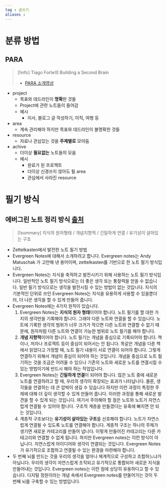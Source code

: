 ```yaml
---
tag : 글쓰기
aliases : 
---
```


# 분류 방법
## PARA
>[!info]  Tiago Forte의 Building a Second Brain
> - [PARA 소개영상](https://www.youtube.com/watch?v=lkRQuMIbFYc&t=358s)
- project
	- 목표와 데드라인이 **명확**한 것들
	- Project에 관련 노트들이 들어감 
	- 예시
		- 이사, 블로그 글 작성하기, 이직, 여행 등 
- area
	- 계속 관리해야 하지만 목표와 데드라인이 불명확한 것들
- resource
	- 자료나 관심있는 것을 **주제별로** 모아둠
- achive
	- 더이상 **필요없는** 노트들의 모음
	- 예시
		- 완료가 된 프로젝트
		- 더이상 신경쓰지 않아도 될 area
		- 관심에서 사라진 resource 

# 필기 방식
## 에버그린 노트 정리 방식  [출처](https://notes.andymatuschak.org/z4SDCZQeRo4xFEQ8H4qrSqd68ucpgE6LU155C?stackedNotes=z4Rrmh17vMBbauEGnFPTZSK3UmdsGExLRfZz1)
>[!summary] 지식의 원자형태 / 개념지향적 / 긴밀하게 연결 / 유기성이 살아있는 구조
- Zettelkasten에서 발전한 노트 필기 방법
- Evergreen Notes에 대해서 소개하려고 합니다. Evergreen notes는 Andy Matuschak 가 고안해 낸 용어이며, zettelkasten를 기반으로 한 노트 필기 방식입니다.
- Evergreen Notes는 지식을 축적하고 발전시키기 위해 사용하는 노트 필기 방식입니다. 일반적인 노트 필기 방식으로는 더 좋은 생각 또는 통찰력을 얻을 수 없습니다. 일반 필기 방식으로는 생각을 발전시킬 수 있는 방법이 없는 것입니다. 지식의 기본적인 단위로 쓰인 Evergreen Notes는 지식을 유용하게 사용할 수 있을뿐더러, 더 나은 생각을 할 수 있게 만들어 줍니다.
- Evergreen Notes에는 4가지 원칙이 있습니다.
	1. Evergreen Notes는 **지식의 원자 형태**이어야 합니다. 노트 필기를 할 대한 가지의 생각만을 기록해야 합니다. 그래야 다른 노트와 연결을 할 수 있습니다. 노트에 기록한 생각의 범위가 너무 크거가 작으면 다른 노트와 연결할 수 없기 때문에, 원자처럼 다른 노트와 연결이 가능한 범위로 노트 필기를 해야 합니다.
	2. **개념 지향적**이어야 합니다. 노트 필기는 개념을 중심으로 기록되어야 합니다. 책이나, 저자나 프로젝트 등이 중심이 되어서는 안 됩니다. 똑같은 개념을 다른 책에서 읽었다고 가정할 때, 노트 필기 내용이 서로 연결이 되어야 합니다. 그렇게 연결하기 위해서 개념이 중심이 되어야 하는 것입니다. 개념을 중심으로 노트 필기하는 것을 조금은 어려울 수 있으나 기존의 노트와 새로운 노트를 연결시킬 수 있는 방법이기에 반드시 해야 하는 작업입니다.
	3. Evergreen Notes는 **긴밀하게 연결**이 되어야 합니다. 많은 노트 중에 새로운 노트를 연결하려고 할 때, 우리의 생각이 확장되는 효과가 나타납니다. 물론, 생각들을 연결하는 데 큰 압박이 생길 수 있습니다 하지만 이런 과정이 특정한 주제에 대해 더 깊이 생각할 수 있게 만들어 줍니다. 이러한 과정을 통해 새로운 발견을 할 수 있게 되는 것입니다. 여기서 주의해야 할 점은 노트와 노트가 자연스럽게 연결될 수 있어야 합니다. 구조적 계층을 만들겠다는 유혹에 빠지면 안 되는 것입니다.
	4. 계층적 구조보다는 **유기성이 살아있는 구조**를 선호해야 합니다. 노트가 자연스럽게 연결될 수 있도록 노트를 연결해야 합니다. 계층적 구조는 하나의 주제가 생기면 새로운 카테고리를 만들어 냅니다. 이렇게 만들어진 카테고리는 다른 카테고리와 연결할 수 없게 됩니다. 하지만 Evergreen notes는 이런 방식이 아닙니다. 자연스럽게 아이디어와 생각이 연결되는 것입니다. Evergreen Notes가 유기적으로 조합하고 연결될 수 있는 환경을 마련해야 합니다.
- 두 번째 뇌를 만드는 것을 우리의 생각을 얼마나 체계적으로 구성하고 조합하느냐가 아닙니다. 우리의 생각이 자연스럽게 조직되고 유기적으로 통합되어 새로운 지식을 만들어내는 것입니다. Evergreen notes는 이런 점에 상당히 유용하다고 할 수 있습니다. 디지털 정원이라는 개념 속에서 Evergreen notes를 만들어가는 것이 두 번째 뇌를 구축할 수 있는 방법입니다.


